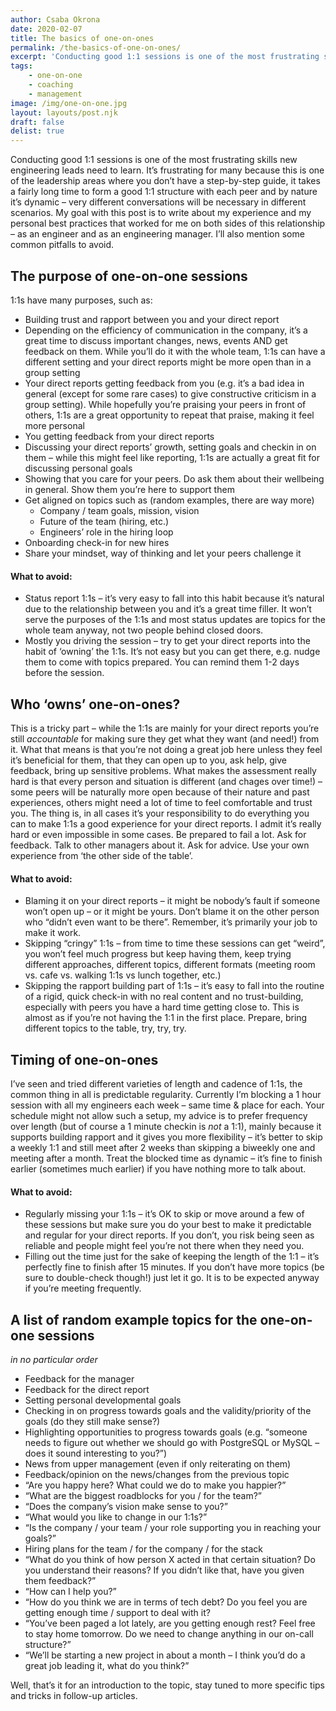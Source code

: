 ```yaml
---
author: Csaba Okrona
date: 2020-02-07
title: The basics of one-on-ones
permalink: /the-basics-of-one-on-ones/
excerpt: 'Conducting good 1:1 sessions is one of the most frustrating skills new engineering leads need to learn. Read about best practices that worked for me on both sides of this relationship – as an engineer and as an engineering manager. I’ll also mention some common pitfalls to avoid.'
tags:
    - one-on-one
    - coaching
    - management
image: /img/one-on-one.jpg
layout: layouts/post.njk
draft: false
delist: true
---
```


Conducting good 1:1 sessions is one of the most frustrating skills new engineering leads need to learn. It’s frustrating for many because this is one of the leadership areas where you don’t have a step-by-step guide, it takes a fairly long time to form a good 1:1 structure with each peer and by nature it’s dynamic – very different conversations will be necessary in different scenarios. My goal with this post is to write about my experience and my personal best practices that worked for me on both sides of this relationship – as an engineer and as an engineering manager. I’ll also mention some common pitfalls to avoid.

## The purpose of one-on-one sessions

1:1s have many purposes, such as:

-   Building trust and rapport between you and your direct report
-   Depending on the efficiency of communication in the company, it’s a great time to discuss important changes, news, events AND get feedback on them. While you’ll do it with the whole team, 1:1s can have a different setting and your direct reports might be more open than in a group setting
-   Your direct reports getting feedback from you (e.g. it’s a bad idea in general (except for some rare cases) to give constructive criticism in a group setting). While hopefully you’re praising your peers in front of others, 1:1s are a great opportunity to repeat that praise, making it feel more personal
-   You getting feedback from your direct reports
-   Discussing your direct reports’ growth, setting goals and checkin in on them – while this might feel like reporting, 1:1s are actually a great fit for discussing personal goals
-   Showing that you care for your peers. Do ask them about their wellbeing in general. Show them you’re here to support them
-   Get aligned on topics such as (random examples, there are way more)
    -   Company / team goals, mission, vision
    -   Future of the team (hiring, etc.)
    -   Engineers’ role in the hiring loop
-   Onboarding check-in for new hires
-   Share your mindset, way of thinking and let your peers challenge it

<script async data-uid="5028433b2d" src="https://ochronus-online.ck.page/5028433b2d/index.js"></script>

#### What to avoid:

-   Status report 1:1s – it’s very easy to fall into this habit because it’s natural due to the relationship between you and it’s a great time filler. It won’t serve the purposes of the 1:1s and most status updates are topics for the whole team anyway, not two people behind closed doors.
-   Mostly you driving the session – try to get your direct reports into the habit of ‘owning’ the 1:1s. It’s not easy but you can get there, e.g. nudge them to come with topics prepared. You can remind them 1-2 days before the session.

## Who ‘owns’ one-on-ones?

This is a tricky part – while the 1:1s are mainly for your direct reports you’re still _accountable_ for making sure they get what they want (and need!) from it. What that means is that you’re not doing a great job here unless they feel it’s beneficial for them, that they can open up to you, ask help, give feedback, bring up sensitive problems. What makes the assessment really hard is that every person and situation is different (and chages over time!) – some peers will be naturally more open because of their nature and past experiences, others might need a lot of time to feel comfortable and trust you. The thing is, in all cases it’s your responsibility to do everything you can to make 1:1s a good experience for your direct reports. I admit it’s really hard or even impossible in some cases. Be prepared to fail a lot. Ask for feedback. Talk to other managers about it. Ask for advice. Use your own experience from ‘the other side of the table’.

#### What to avoid:

-   Blaming it on your direct reports – it might be nobody’s fault if someone won’t open up – or it might be yours. Don’t blame it on the other person who “didn’t even want to be there”. Remember, it’s primarily your job to make it work.
-   Skipping “cringy” 1:1s – from time to time these sessions can get “weird”, you won’t feel much progress but keep having them, keep trying different approaches, different topics, different formats (meeting room vs. cafe vs. walking 1:1s vs lunch together, etc.)
-   Skipping the rapport building part of 1:1s – it’s easy to fall into the routine of a rigid, quick check-in with no real content and no trust-building, especially with peers you have a hard time getting close to. This is almost as if you’re not having the 1:1 in the first place. Prepare, bring different topics to the table, try, try, try.

## Timing of one-on-ones

I’ve seen and tried different varieties of length and cadence of 1:1s, the common thing in all is predictable regularity. Currently I’m blocking a 1 hour session with all my engineers each week – same time & place for each. Your schedule might not allow such a setup, my advice is to prefer frequency over length (but of course a 1 minute checkin is _not_ a 1:1), mainly because it supports building rapport and it gives you more flexibility – it’s better to skip a weekly 1:1 and still meet after 2 weeks than skipping a biweekly one and meeting after a month. Treat the blocked time as dynamic – it’s fine to finish earlier (sometimes much earlier) if you have nothing more to talk about.

#### What to avoid:

-   Regularly missing your 1:1s – it’s OK to skip or move around a few of these sessions but make sure you do your best to make it predictable and regular for your direct reports. If you don’t, you risk being seen as reliable and people might feel you’re not there when they need you.
-   Filling out the time just for the sake of keeping the length of the 1:1 – it’s perfectly fine to finish after 15 minutes. If you don’t have more topics (be sure to double-check though!) just let it go. It is to be expected anyway if you’re meeting frequently.

## A list of random example topics for the one-on-one sessions

_in no particular order_

-   Feedback for the manager
-   Feedback for the direct report
-   Setting personal developmental goals
-   Checking in on progress towards goals and the validity/priority of the goals (do they still make sense?)
-   Highlighting opportunities to progress towards goals (e.g. “someone needs to figure out whether we should go with PostgreSQL or MySQL – does it sound interesting to you?”)
-   News from upper management (even if only reiterating on them)
-   Feedback/opinion on the news/changes from the previous topic
-   “Are you happy here? What could we do to make you happier?”
-   “What are the biggest roadblocks for you / for the team?”
-   “Does the company’s vision make sense to you?”
-   “What would you like to change in our 1:1s?”
-   “Is the company / your team / your role supporting you in reaching your goals?”
-   Hiring plans for the team / for the company / for the stack
-   “What do you think of how person X acted in that certain situation? Do you understand their reasons? If you didn’t like that, have you given them feedback?”
-   “How can I help you?”
-   “How do you think we are in terms of tech debt? Do you feel you are getting enough time / support to deal with it?
-   “You’ve been paged a lot lately, are you getting enough rest? Feel free to stay home tomorrow. Do we need to change anything in our on-call structure?”
-   “We’ll be starting a new project in about a month – I think you’d do a great job leading it, what do you think?”

Well, that’s it for an introduction to the topic, stay tuned to more specific tips and tricks in follow-up articles.
